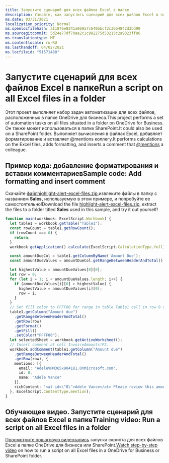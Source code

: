 ```yaml
---
title: Запустите сценарий для всех файлов Excel в папке
description: Узнайте, как запустить сценарий для всех файлов Excel в папке OneDrive для бизнеса.
ms.date: 03/31/2021
localization_priority: Normal
ms.openlocfilehash: a11876e8241a069a7c640bbcf2c36b4842d3bd90
ms.sourcegitcommit: 5d24e77df70aa2c1c982275d53213c2a9323ff86
ms.translationtype: MT
ms.contentlocale: ru-RU
ms.lasthandoff: 04/02/2021
ms.locfileid: "51571488"
---
```

# <a name="run-a-script-on-all-excel-files-in-a-folder"></a><span data-ttu-id="e2214-103">Запустите сценарий для всех файлов Excel в папке</span><span class="sxs-lookup"><span data-stu-id="e2214-103">Run a script on all Excel files in a folder</span></span>

<span data-ttu-id="e2214-104">Этот проект выполняет набор задач автоматизации для всех файлов, расположенных в папке OneDrive для бизнеса.</span><span class="sxs-lookup"><span data-stu-id="e2214-104">This project performs a set of automation tasks on all files situated in a folder on OneDrive for Business.</span></span> <span data-ttu-id="e2214-105">Он также может использоваться в папке SharePoint.</span><span class="sxs-lookup"><span data-stu-id="e2214-105">It could also be used on a SharePoint folder.</span></span>
<span data-ttu-id="e2214-106">Выполняет вычисления в файлах Excel, добавляет форматирование и [](https://support.microsoft.com/office/90701709-5dc1-41c7-aa48-b01d4a46e8c7) вставляет @mentions коллегу.</span><span class="sxs-lookup"><span data-stu-id="e2214-106">It performs calculations on the Excel files, adds formatting, and inserts a comment that [@mentions](https://support.microsoft.com/office/90701709-5dc1-41c7-aa48-b01d4a46e8c7) a colleague.</span></span>

## <a name="sample-code-add-formatting-and-insert-comment"></a><span data-ttu-id="e2214-107">Пример кода: добавление форматирования и вставки комментариев</span><span class="sxs-lookup"><span data-stu-id="e2214-107">Sample code: Add formatting and insert comment</span></span>

<span data-ttu-id="e2214-108">Скачайте <a href="https://github.com/OfficeDev/office-scripts-docs/blob/master/docs/resources/samples/highlight-alert-excel-files.zip?raw=true"> файлhighlight-alert-excel-files.zip,</a>извлеките файлы в папку с названием **Sales,** используемую в этом примере, и попробуйте ее самостоятельно!</span><span class="sxs-lookup"><span data-stu-id="e2214-108">Download the file <a href="https://github.com/OfficeDev/office-scripts-docs/blob/master/docs/resources/samples/highlight-alert-excel-files.zip?raw=true">highlight-alert-excel-files.zip</a>, extract the files to a folder titled **Sales** used in this sample, and try it out yourself!</span></span>

```TypeScript
function main(workbook: ExcelScript.Workbook) {
  let table1 = workbook.getTable("Table1");
  const rowCount = table1.getRowCount();
  if (rowCount === 0) {
    return;
  }
  workbook.getApplication().calculate(ExcelScript.CalculationType.full);

  const amountDueCol = table1.getColumnByName('Amount Due');
  const amountDueValues = amountDueCol.getRangeBetweenHeaderAndTotal().getValues();

  let highestValue = amountDueValues[0][0];
  let row = 0;
  for (let i = 1; i < amountDueValues.length; i++) {
    if (amountDueValues[i][0] > highestValue) {
      highestValue = amountDueValues[i][0];
      row = i;
    }
  }
  // Set fill color to FFFF00 for range in table Table1 cell in row 0 on column "Amount due".
  table1.getColumn("Amount due")
    .getRangeBetweenHeaderAndTotal()
    .getRow(row)
    .getFormat()
    .getFill()
    .setColor("FFFF00");
  let selectedSheet = workbook.getActiveWorksheet();
  // Insert comment at cell InvoiceAmounts!F2.
  workbook.addComment(table1.getColumn("Amount due")
    .getRangeBetweenHeaderAndTotal()
    .getRow(row), {
    mentions: [{
      email: "AdeleV@M365x904181.OnMicrosoft.com",
      id: 0,
      name: "Adele Vance"
    }],
    richContent: "<at id=\"0\">Adele Vance</at> Please review this amount"
  }, ExcelScript.ContentType.mention);
}
```

## <a name="training-video-run-a-script-on-all-excel-files-in-a-folder"></a><span data-ttu-id="e2214-109">Обучающее видео. Запустите сценарий для всех файлов Excel в папке</span><span class="sxs-lookup"><span data-stu-id="e2214-109">Training video: Run a script on all Excel files in a folder</span></span>

<span data-ttu-id="e2214-110">[Просмотрите пошаговую видеозапись](https://youtu.be/xMg711o7k6w) запуска скрипта для всех файлов Excel в папке OneDrive для бизнеса или SharePoint.</span><span class="sxs-lookup"><span data-stu-id="e2214-110">[Watch step-by-step video](https://youtu.be/xMg711o7k6w) on how to run a script on all Excel files in a OneDrive for Business or SharePoint folder.</span></span>
